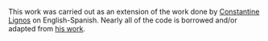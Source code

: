 
This work was carried out as an extension of the work done by [Constantine Lignos](http://lignos.org/) on English-Spanish. Nearly all of the code is borrowed and/or adapted from [his work](https://github.com/ConstantineLignos/Codeswitchador). 

